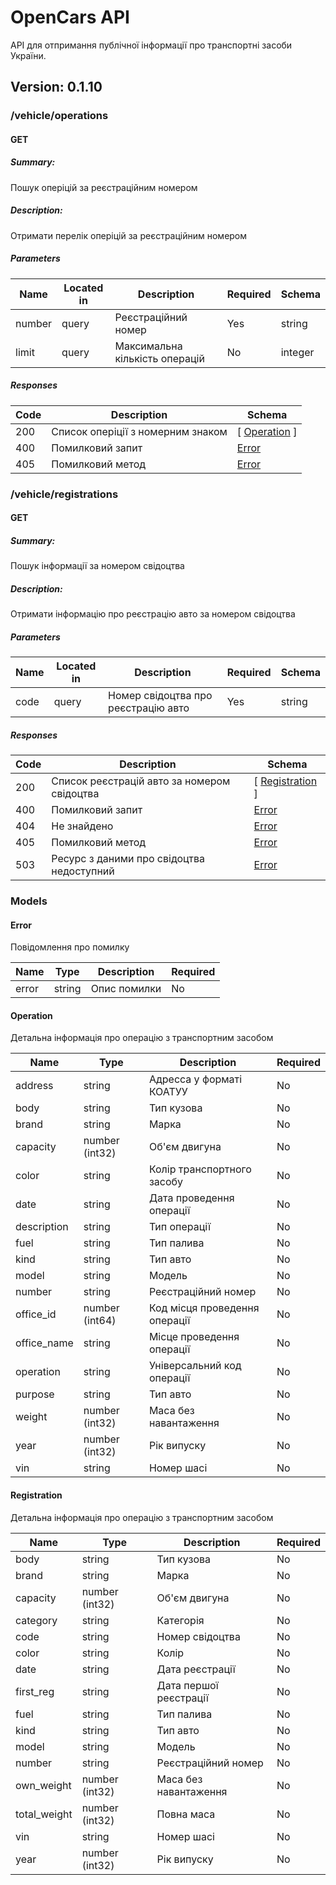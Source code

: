 # OpenCars API
API для отпримання публічної інформації про транспортні засоби України.

## Version: 0.1.10

### /vehicle/operations

#### GET
##### Summary:

Пошук оперіцій за реєстраційним номером

##### Description:

Отримати перелік оперіцій за реєстраційним номером

##### Parameters

| Name | Located in | Description | Required | Schema |
| ---- | ---------- | ----------- | -------- | ---- |
| number | query | Реєстраційний номер | Yes | string |
| limit | query | Максимальна кількість операцій | No | integer |

##### Responses

| Code | Description | Schema |
| ---- | ----------- | ------ |
| 200 | Список оперіції з номерним знаком | [ [Operation](#operation) ] |
| 400 | Помилковий запит | [Error](#error) |
| 405 | Помилковий метод | [Error](#error) |

### /vehicle/registrations

#### GET
##### Summary:

Пошук інформації за номером свідоцтва

##### Description:

Отримати інформацію про реєстрацію авто за номером свідоцтва

##### Parameters

| Name | Located in | Description | Required | Schema |
| ---- | ---------- | ----------- | -------- | ---- |
| code | query | Номер свідоцтва про реєстрацію авто | Yes | string |

##### Responses

| Code | Description | Schema |
| ---- | ----------- | ------ |
| 200 | Список реєстрацій авто за номером свідоцтва | [ [Registration](#registration) ] |
| 400 | Помилковий запит | [Error](#error) |
| 404 | Не знайдено | [Error](#error) |
| 405 | Помилковий метод | [Error](#error) |
| 503 | Ресурс з даними про свідоцтва недоступний | [Error](#error) |

### Models


#### Error

Повідомлення про помилку

| Name | Type | Description | Required |
| ---- | ---- | ----------- | -------- |
| error | string | Опис помилки | No |

#### Operation

Детальна інформація про операцію з транспортним засобом

| Name | Type | Description | Required |
| ---- | ---- | ----------- | -------- |
| address | string | Адресса у форматі КОАТУУ | No |
| body | string | Тип кузова | No |
| brand | string | Марка | No |
| capacity | number (int32) | Об'єм двигуна | No |
| color | string | Колір транспортного засобу | No |
| date | string | Дата проведення операції | No |
| description | string | Тип операції | No |
| fuel | string | Тип палива | No |
| kind | string | Тип авто | No |
| model | string | Модель | No |
| number | string | Реєстраційний номер | No |
| office_id | number (int64) | Код місця проведення операції | No |
| office_name | string | Місце проведення операції | No |
| operation | string | Універсальний код операції | No |
| purpose | string | Тип авто | No |
| weight | number (int32) | Маса без навантаження | No |
| year | number (int32) | Рік випуску | No |
| vin | string | Номер шасі | No |

#### Registration

Детальна інформація про операцію з транспортним засобом

| Name | Type | Description | Required |
| ---- | ---- | ----------- | -------- |
| body | string | Тип кузова | No |
| brand | string | Марка | No |
| capacity | number (int32) | Об'єм двигуна | No |
| category | string | Категорія | No |
| code | string | Номер свідоцтва | No |
| color | string | Колір | No |
| date | string | Дата реєстрації | No |
| first_reg | string | Дата першої реєстрації | No |
| fuel | string | Тип палива | No |
| kind | string | Тип авто | No |
| model | string | Модель | No |
| number | string | Реєстраційний номер | No |
| own_weight | number (int32) | Маса без навантаження | No |
| total_weight | number (int32) | Повна маса | No |
| vin | string | Номер шасі | No |
| year | number (int32) | Рік випуску | No |